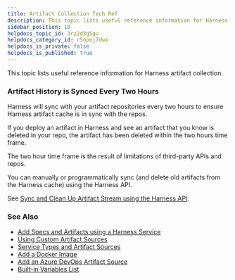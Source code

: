 ```yaml
---
title: Artifact Collection Tech Ref
description: This topic lists useful reference information for Harness artifact collection. Artifact History is Synced Every Two Hours. Harness will sync with your artifact repositories every two hours to ensure…
sidebar_position: 10
helpdocs_topic_id: 3rz2d3g5qu
helpdocs_category_id: r5npnj7dwx
helpdocs_is_private: false
helpdocs_is_published: true
---
```


This topic lists useful reference information for Harness artifact collection.

### Artifact History is Synced Every Two Hours

Harness will sync with your artifact repositories every two hours to ensure Harness artifact cache is in sync with the repos.

If you deploy an artifact in Harness and see an artifact that you know is deleted in your repo, the artifact has been deleted within the two hours time frame.

The two hour time frame is the result of limitations of third-party APIs and repos.

You can manually or programmatically sync (and delete old artifacts from the Harness cache) using the Harness API.

See [Sync and Clean Up Artifact Stream using the Harness API](../../api/sync-and-clean-up-artifact-stream-using-the-harness-api.md).

### See Also

* [Add Specs and Artifacts using a Harness Service](../../../../continuous-delivery/model-cd-pipeline/setup-services/service-configuration.md)
* [Using Custom Artifact Sources](../../../../continuous-delivery/model-cd-pipeline/setup-services/custom-artifact-source.md)
* [Service Types and Artifact Sources](../../../../continuous-delivery/model-cd-pipeline/setup-services/service-types-and-artifact-sources.md)
* [Add a Docker Image](../../../../continuous-delivery/model-cd-pipeline/setup-services/add-a-docker-image-service.md)
* [Add an Azure DevOps Artifact Source](../../../../continuous-delivery/model-cd-pipeline/setup-services/add-an-azure-dev-ops-artifact-source.md)
* [Built-in Variables List](../../variables/built-in-variables-list.md)

